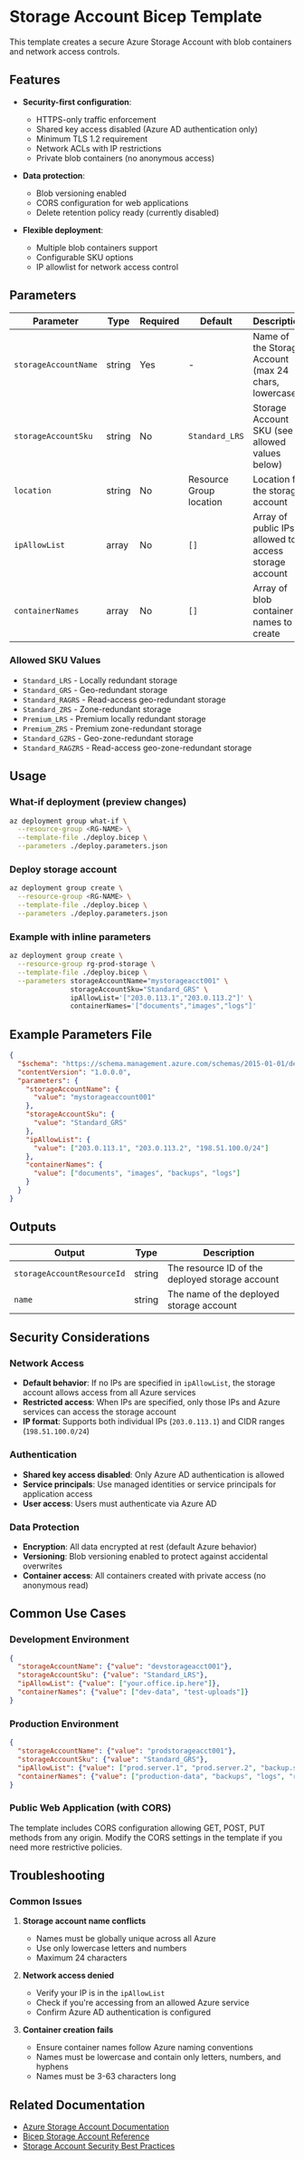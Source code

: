 # Storage Account Bicep Template

This template creates a secure Azure Storage Account with blob containers and network access controls.

## Features

- **Security-first configuration**:
  - HTTPS-only traffic enforcement
  - Shared key access disabled (Azure AD authentication only)
  - Minimum TLS 1.2 requirement
  - Network ACLs with IP restrictions
  - Private blob containers (no anonymous access)

- **Data protection**:
  - Blob versioning enabled
  - CORS configuration for web applications
  - Delete retention policy ready (currently disabled)

- **Flexible deployment**:
  - Multiple blob containers support
  - Configurable SKU options
  - IP allowlist for network access control

## Parameters

| Parameter | Type | Required | Default | Description |
|-----------|------|----------|---------|-------------|
| `storageAccountName` | string | Yes | - | Name of the Storage Account (max 24 chars, lowercase) |
| `storageAccountSku` | string | No | `Standard_LRS` | Storage Account SKU (see allowed values below) |
| `location` | string | No | Resource Group location | Location for the storage account |
| `ipAllowList` | array | No | `[]` | Array of public IPs allowed to access storage account |
| `containerNames` | array | No | `[]` | Array of blob container names to create |

### Allowed SKU Values

- `Standard_LRS` - Locally redundant storage
- `Standard_GRS` - Geo-redundant storage  
- `Standard_RAGRS` - Read-access geo-redundant storage
- `Standard_ZRS` - Zone-redundant storage
- `Premium_LRS` - Premium locally redundant storage
- `Premium_ZRS` - Premium zone-redundant storage
- `Standard_GZRS` - Geo-zone-redundant storage
- `Standard_RAGZRS` - Read-access geo-zone-redundant storage

## Usage

### What-if deployment (preview changes)
```bash
az deployment group what-if \
  --resource-group <RG-NAME> \
  --template-file ./deploy.bicep \
  --parameters ./deploy.parameters.json
```

### Deploy storage account
```bash
az deployment group create \
  --resource-group <RG-NAME> \
  --template-file ./deploy.bicep \
  --parameters ./deploy.parameters.json
```

### Example with inline parameters
```bash
az deployment group create \
  --resource-group rg-prod-storage \
  --template-file ./deploy.bicep \
  --parameters storageAccountName="mystorageacct001" \
               storageAccountSku="Standard_GRS" \
               ipAllowList='["203.0.113.1","203.0.113.2"]' \
               containerNames='["documents","images","logs"]'
```

## Example Parameters File

```json
{
  "$schema": "https://schema.management.azure.com/schemas/2015-01-01/deploymentParameters.json#",
  "contentVersion": "1.0.0.0",
  "parameters": {
    "storageAccountName": {
      "value": "mystorageaccount001"
    },
    "storageAccountSku": {
      "value": "Standard_GRS"
    },
    "ipAllowList": {
      "value": ["203.0.113.1", "203.0.113.2", "198.51.100.0/24"]
    },
    "containerNames": {
      "value": ["documents", "images", "backups", "logs"]
    }
  }
}
```

## Outputs

| Output | Type | Description |
|--------|------|-------------|
| `storageAccountResourceId` | string | The resource ID of the deployed storage account |
| `name` | string | The name of the deployed storage account |

## Security Considerations

### Network Access
- **Default behavior**: If no IPs are specified in `ipAllowList`, the storage account allows access from all Azure services
- **Restricted access**: When IPs are specified, only those IPs and Azure services can access the storage account
- **IP format**: Supports both individual IPs (`203.0.113.1`) and CIDR ranges (`198.51.100.0/24`)

### Authentication
- **Shared key access disabled**: Only Azure AD authentication is allowed
- **Service principals**: Use managed identities or service principals for application access
- **User access**: Users must authenticate via Azure AD

### Data Protection
- **Encryption**: All data encrypted at rest (default Azure behavior)
- **Versioning**: Blob versioning enabled to protect against accidental overwrites
- **Container access**: All containers created with private access (no anonymous read)

## Common Use Cases

### Development Environment
```json
{
  "storageAccountName": {"value": "devstorageacct001"},
  "storageAccountSku": {"value": "Standard_LRS"},
  "ipAllowList": {"value": ["your.office.ip.here"]},
  "containerNames": {"value": ["dev-data", "test-uploads"]}
}
```

### Production Environment
```json
{
  "storageAccountName": {"value": "prodstorageacct001"},
  "storageAccountSku": {"value": "Standard_GRS"},
  "ipAllowList": {"value": ["prod.server.1", "prod.server.2", "backup.subnet/24"]},
  "containerNames": {"value": ["production-data", "backups", "logs", "reports"]}
}
```

### Public Web Application (with CORS)
The template includes CORS configuration allowing GET, POST, PUT methods from any origin. Modify the CORS settings in the template if you need more restrictive policies.

## Troubleshooting

### Common Issues

1. **Storage account name conflicts**
   - Names must be globally unique across all Azure
   - Use only lowercase letters and numbers
   - Maximum 24 characters

2. **Network access denied**
   - Verify your IP is in the `ipAllowList`
   - Check if you're accessing from an allowed Azure service
   - Confirm Azure AD authentication is configured

3. **Container creation fails**
   - Ensure container names follow Azure naming conventions
   - Names must be lowercase and contain only letters, numbers, and hyphens
   - Names must be 3-63 characters long

## Related Documentation

- [Azure Storage Account Documentation](https://docs.microsoft.com/en-us/azure/storage/common/storage-account-overview)
- [Bicep Storage Account Reference](https://docs.microsoft.com/en-us/azure/templates/microsoft.storage/storageaccounts?pivots=deployment-language-bicep)
- [Storage Account Security Best Practices](https://docs.microsoft.com/en-us/azure/storage/blobs/security-recommendations)
